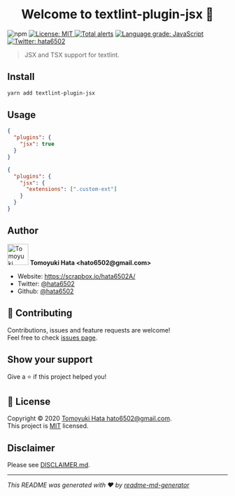 <h1 align="center">Welcome to textlint-plugin-jsx 👋</h1>
<p>
  <img alt="npm" src="https://img.shields.io/npm/v/textlint-plugin-jsx" />
  <a href="https://github.com/hata6502/textlint-plugin-jsx/blob/master/LICENSE" target="_blank">
    <img alt="License: MIT" src="https://img.shields.io/badge/License-MIT-yellow.svg" />
  </a>
  <a href="https://lgtm.com/projects/g/hata6502/textlint-plugin-jsx/alerts/"><img alt="Total alerts" src="https://img.shields.io/lgtm/alerts/g/hata6502/textlint-plugin-jsx.svg?logo=lgtm&logoWidth=18"/></a>
  <a href="https://lgtm.com/projects/g/hata6502/textlint-plugin-jsx/context:javascript"><img alt="Language grade: JavaScript" src="https://img.shields.io/lgtm/grade/javascript/g/hata6502/textlint-plugin-jsx.svg?logo=lgtm&logoWidth=18"/></a>
  <a href="https://twitter.com/hata6502" target="_blank">
    <img alt="Twitter: hata6502" src="https://img.shields.io/twitter/follow/hata6502.svg?style=social" />
  </a>
</p>

> JSX and TSX support for textlint.

## Install

```sh
yarn add textlint-plugin-jsx
```

## Usage

```json
{
  "plugins": {
    "jsx": true
  }
}
```

```json
{
  "plugins": {
    "jsx": {
      "extensions": [".custom-ext"]
    }
  }
}
```

## Author

<p>
  <img alt="Tomoyuki Hata" src="https://avatars.githubusercontent.com/hata6502" width="48" />
  <b>Tomoyuki Hata &lt;hato6502@gmail.com&gt;</b>
</p>

- Website: https://scrapbox.io/hata6502A/
- Twitter: [@hata6502](https://twitter.com/hata6502)
- Github: [@hata6502](https://github.com/hata6502)

## 🤝 Contributing

Contributions, issues and feature requests are welcome!<br />Feel free to check [issues page](https://github.com/hata6502/textlint-plugin-jsx/issues).

## Show your support

Give a ⭐️ if this project helped you!

## 📝 License

Copyright © 2020 [Tomoyuki Hata <hato6502@gmail.com>](https://github.com/hata6502).<br />
This project is [MIT](https://github.com/hata6502/textlint-plugin-jsx/blob/master/LICENSE) licensed.

## Disclaimer

Please see [DISCLAIMER.md](https://github.com/hata6502/textlint-plugin-jsx/blob/master/DISCLAIMER.md).

---

_This README was generated with ❤️ by [readme-md-generator](https://github.com/kefranabg/readme-md-generator)_
